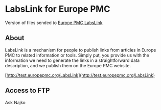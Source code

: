 # LabsLink for Europe PMC

Version of files sended to [Europe PMC LabsLink](http://test.europepmc.org/LabsLink)


## About

LabsLink is a mechanism for people to publish links from articles in Europe PMC to related information or tools. Simply put, you provide us with the information we need to generate the links in a straightforward data description, and we publish them on the Europe PMC website. 

[http://test.europepmc.org/LabsLink](http://test.europepmc.org/LabsLink)

## Access to FTP

Ask Najko

